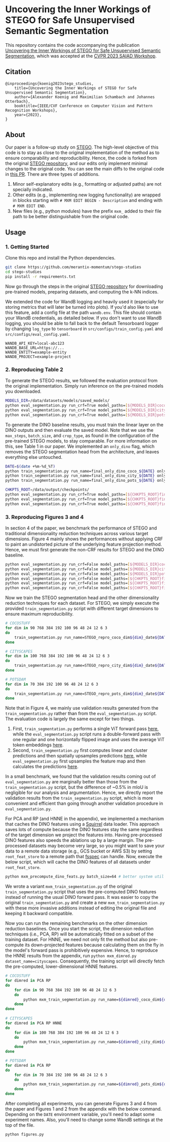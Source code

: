 # Uncovering the Inner Workings of STEGO for Safe Unsupervised Semantic Segmentation

This repository contains the code accompanying the publication [Uncovering the Inner Workings of STEGO for Safe Unsupervised Semantic Segmentation](https://arxiv.org/abs/2304.07314), which was accepted at the [CVPR 2023 SAIAD Workshop](https://sites.google.com/view/saiad2023/).
## Citation

```
@inproceedings{koenig2023stego_studies,
    title={Uncovering the Inner Workings of STEGO for Safe Unsupervised Semantic Segmentation},
    author={Alexander Koenig and Maximilian Schambach and Johannes Otterbach},
    booktitle={IEEE/CVF Conference on Computer Vision and Pattern Recognition Workshops},
    year={2023},
}
```

## About

Our paper is a follow-up study on [STEGO](https://arxiv.org/abs/2203.08414). The high-level objective of this code is to stay as close to the original implementation of the method as to ensure comparability and reproducibility. Hence, the code is forked from the original [STEGO repository](https://github.com/mhamilton723/STEGO), and our edits only implement minimal changes to the original code. You can see the main diffs to the original code in [this PR](https://github.com/merantix-momentum/stego-studies/pull/1). There are three types of additions.
1. Minor self-explanatory edits (e.g., formatting or adjusted paths) are not specially indicated.
2. Other edits (e.g., implementing new logging functionality) are wrapped in blocks starting with `# MXM EDIT BEGIN - Description` and ending with `# MXM EDIT END`.
3. New files (e.g., python modules) have the prefix `mxm_` added to their file path to be better distinguishable from the original code.

## Usage

### 1. Getting Started

Clone this repo and install the Python dependencies.

```bash
git clone https://github.com/merantix-momentum/stego-studies
cd stego-studies
pip install -r requirements.txt
```

Now go through the steps in the original [STEGO repository](https://github.com/mhamilton723/STEGO) for downloading pre-trained models, preparing datasets, and computing the k-NN indices.

We extended the code for WandB logging and heavily used it (especially for storing metrics that will later be turned into plots). If you'd also like to use this feature, add a config file at the path `wandb.env`. This file should contain your WandB credentials, as detailed below. If you don't want to use WandB logging, you should be able to fall back to the default Tensorboard logger by changing `log_type` to `tensorboard` in `src/configs/train_config.yaml` and `src/configs/eval_config.yaml`.
```
WANDB_API_KEY=local-abc123
WANDB_BASE_URL=https://...
WANDB_ENTITY=example-entity
WANDB_PROJECT=example-project
```
### 2. Reproducing Table 2

To generate the STEGO results, we followed the evaluation protocol from the original implementation. Simply run inference on the pre-trained models you downloaded.
```bash
MODELS_DIR=/data/datasets/models/saved_models/
python eval_segmentation.py run_crf=True model_paths=[${MODELS_DIR}cocostuff27_vit_base_5.ckpt] run_name=jan12_repro_coco_crf
python eval_segmentation.py run_crf=True model_paths=[${MODELS_DIR}cityscapes_vit_base_1.ckpt] run_name=jan12_repro_city_crf
python eval_segmentation.py run_crf=True model_paths=[${MODELS_DIR}potsdam_test.ckpt] run_name=jan12_repro_pots_crf
```

To generate the DINO baseline results, you must train the linear layer on the DINO outputs and then evaluate the saved model. Note that we use the `max_steps`, `batch_size`, and `crop_type`, as found in the configuration of the pre-trained STEGO models, to stay comparable. For more information on this, see Table 1 in our paper. We implemented an `only_dino` flag, which removes the STEGO segmentation head from the architecture, and leaves everything else untouched.

```bash
DATE=$(date +%m-%d_%T)
python train_segmentation.py run_name=final_only_dino_coco_${DATE} only_dino=True correspondence_weight=0 dataset_name=cocostuff27 model_type=vit_base max_steps=7000 batch_size=32 crop_type=five
python train_segmentation.py run_name=final_only_dino_city_${DATE} only_dino=True correspondence_weight=0 dataset_name=cityscapes model_type=vit_base max_steps=7000 batch_size=32 crop_type=five
python train_segmentation.py run_name=final_only_dino_pots_${DATE} only_dino=True correspondence_weight=0 dataset_name=potsdam model_type=vit_small max_steps=5000 batch_size=16 crop_type=null

CHKPTS_ROOT=/data/output/checkpoints/
python eval_segmentation.py run_crf=True model_paths=[${CHKPTS_ROOT}final_only_dino_coco_01-23_14:55:24/epoch0-step6399.ckpt] run_name=jan24_dino_coco_crf
python eval_segmentation.py run_crf=True model_paths=[${CHKPTS_ROOT}final_only_dino_city_01-23_14:55:24/epoch2-step1199.ckpt] run_name=jan24_dino_city_crf
python eval_segmentation.py run_crf=True model_paths=[${CHKPTS_ROOT}final_only_dino_pots_01-24_15:37:40/1809-cluster_miou46.57.ckpt] run_name=jan24_dino_pots_crf
```
### 3. Reproducing Figures 3 and 4

In section 4 of the paper, we benchmark the performance of STEGO and traditional dimensionality reduction techniques across various target dimensions. Figure 4 mainly shows the performances without applying CRF to paint an undistorted picture of the underlying feature projection method. Hence, we must first generate the non-CRF results for STEGO and the DINO baseline.

```bash
python eval_segmentation.py run_crf=False model_paths=[${MODELS_DIR}cocostuff27_vit_base_5.ckpt] run_name=jan12_repro_coco
python eval_segmentation.py run_crf=False model_paths=[${MODELS_DIR}cityscapes_vit_base_1.ckpt] run_name=jan12_repro_city
python eval_segmentation.py run_crf=False model_paths=[${MODELS_DIR}potsdam_test.ckpt] run_name=jan12_repro_pots
python eval_segmentation.py run_crf=False model_paths=[${CHKPTS_ROOT}final_only_dino_coco_01-23_14:55:24/epoch0-step6399.ckpt] run_name=jan24_dino_coco
python eval_segmentation.py run_crf=False model_paths=[${CHKPTS_ROOT}final_only_dino_city_01-23_14:55:24/epoch2-step1199.ckpt] run_name=jan24_dino_city
python eval_segmentation.py run_crf=False model_paths=[${CHKPTS_ROOT}final_only_dino_pots_01-24_15:37:40/1809-cluster_miou46.57.ckpt] run_name=jan24_dino_pots
```

Now we train the STEGO segmentation head and the other dimensionality reduction techniques for each dataset. For STEGO, we simply execute the provided `train_segmentation.py` script with different target dimensions to ensure maximum reproducibility.

```bash
# COCOSTUFF
for dim in 90 768 384 192 100 96 48 24 12 6 3
do
    train_segmentation.py run_name=STEGO_repro_coco_dim${dim}_date${DATE} only_dino=False dimred_type=null pointwise=True dim=$dim correspondence_weight=1.0 dataset_name=cocostuff27 model_type=vit_base max_steps=7000 batch_size=32 crop_type=five neg_inter_weight=0.1538476246415498 pos_inter_weight=1 pos_intra_weight=0.1 neg_inter_shift=1 pos_inter_shift=0.2 pos_intra_shift=0.12
done

# CITYSCAPES
for dim in 100 768 384 192 100 96 48 24 12 6 3
do
    train_segmentation.py run_name=STEGO_repro_city_dim${dim}_date${DATE} only_dino=False dimred_type=null pointwise=False dim=$dim correspondence_weight=1.0 dataset_name=cityscapes model_type=vit_base max_steps=7000 batch_size=32 crop_type=five neg_inter_weight=0.9058762625226623 pos_inter_weight=0.577453483136995 pos_intra_weight=1 neg_inter_shift=0.31361241889448443 pos_inter_shift=0.1754346515479633 pos_intra_shift=0.45828472207
done

# POTSDAM
for dim in 70 384 192 100 96 48 24 12 6 3
do
    train_segmentation.py run_name=STEGO_repro_pots_dim${dim}_date${DATE} only_dino=False dimred_type=null pointwise=True dim=$dim correspondence_weight=1.0 dataset_name=potsdam model_type=vit_small max_steps=5000 batch_size=16 crop_type=null neg_inter_weight=0.63 pos_inter_weight=0.25 pos_intra_weight=0.67 neg_inter_shift=0.76 pos_inter_shift=0.02 pos_intra_shift=0.08
done
```

Note that in Figure 4, we mainly use validation results generated from the `train_segmentation.py` rather than from the `eval_segmentation.py` script. The evaluation code is largely the same except for two things. 
1. First, `train_segmentation.py` performs a single ViT forward pass [here](https://github.com/mhamilton723/STEGO/blob/eb4d6b521740bd4265681b353547f2ffca65d673/src/train_segmentation.py#L260), while the `eval_segmentation.py` script runs a double-forward pass with one regular and one horizontally flipped image and uses the average ViT token embeddings [here](https://github.com/mhamilton723/STEGO/blob/e20df22cf17c41ac78e3c8c75a3118ea87ff0a4c/src/eval_segmentation.py#L125).
2. Second, `train_segmentation.py` first computes linear and cluster predictions and then spatially upsamples predictions [here](https://github.com/mhamilton723/STEGO/blob/eb4d6b521740bd4265681b353547f2ffca65d673/src/train_segmentation.py#L215), while `eval_segmentation.py` first upsamples the feature map and then calculates the predictions [here](https://github.com/mhamilton723/STEGO/blob/eb4d6b521740bd4265681b353547f2ffca65d673/src/eval_segmentation.py#L128). 

In a small benchmark, we found that the validation results coming out of `eval_segmentation.py` are marginally better than those from the `train_segmentation.py` script, but the difference of ~0.5% in mIoU is negligible for our analysis and argumentation. Hence, we directly report the validation results from the `train_segmentation.py` script, which is more convenient and efficient than going through another validation procedure in `eval_segmentation.py`.

For PCA and RP (and HNNE in the appendix), we implemented a mechanism that caches the DINO features using a [Squirrel](https://github.com/merantix-momentum/squirrel-core) data loader. This approach saves lots of compute because the DINO features stay the same regardless of the target dimension we project the features into. Having pre-processed DINO features also speeds the ablations up by a large margin. The pre-processed datasets may become very large, so you might want to save your data to a remote data storage (e.g., GCS bucket or AWS S3) by setting `root_feat_store` to a remote path that [fsspec](https://filesystem-spec.readthedocs.io/en/latest/) can handle. Now, execute the below script, which will cache the DINO features of all datasets under `root_feat_store`.

```bash
python mxm_precompute_dino_feats.py batch_size=64 # better system util with higher batch size
```

We wrote a variant `mxm_train_segmentation.py` of the original `train_segmentation.py` script that uses the pre-computed DINO features instead of running the usual DINO forward pass. It was easier to copy the original `train_segmentation.py` and create a new `mxm_train_segmentation.py` with these more invasive additions instead of editing the original file and keeping it backward compatible. 

Now you can run the remaining benchmarks on the other dimension reduction baselines. Once you start the script, the dimension reduction techniques (i.e., PCA, RP) will be automatically fitted on a subset of the training dataset. For HNNE, we need not only fit the method but also pre-compute its down-projected features because calculating them on the fly in the model's forward pass is prohibitively expensive. Hence, to reproduce the HNNE results from the appendix, run `python mxm_dimred.py dataset_name=cityscapes`. Consequently, the training script will directly fetch the pre-computed, lower-dimensional HNNE features.

```bash
# COCOSTUFF
for dimred in PCA RP
do
    for dim in 90 768 384 192 100 96 48 24 12 6 3
    do
        python mxm_train_segmentation.py run_name=${dimred}_coco_dim${dim}_date${DATE} only_dino=True dimred_type=${dimred} dim=$dim correspondence_weight=0.0 dataset_name=cocostuff27 model_type=vit_base max_steps=7000 batch_size=32 crop_type=five
    done
done
    
# CITYSCAPES
for dimred in PCA RP HNNE
do
    for dim in 100 768 384 192 100 96 48 24 12 6 3
    do
        python mxm_train_segmentation.py run_name=${dimred}_city_dim${dim}_date${DATE} only_dino=True dimred_type=${dimred} dim=$dim correspondence_weight=0.0 dataset_name=cityscapes model_type=vit_base max_steps=7000 batch_size=32 crop_type=five 
    done
done

# POTSDAM
for dimred in PCA RP
do
    for dim in 70 384 192 100 96 48 24 12 6 3
    do
        python mxm_train_segmentation.py run_name=${dimred}_pots_dim${dim}_date${DATE} only_dino=True dimred_type=${dimred} dim=$dim correspondence_weight=0.0 dataset_name=potsdam model_type=vit_small max_steps=5000 batch_size=16 crop_type=null
    done
done
```

After completing all experiments, you can generate Figures 3 and 4 from the paper and Figures 1 and 2 from the appendix with the below command. Depending on the `DATE` environment variable, you'll need to adapt some experiment names. Also, you'll need to change some WandB settings at the top of the file.

```bash
python figures.py
```